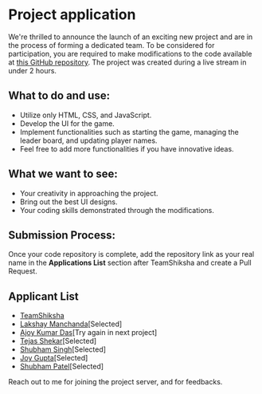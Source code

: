 # Project application

We're thrilled to announce the launch of an exciting new project and are in the process of forming a dedicated team. To be considered for participation, you are required to make modifications to the code available at [this GitHub repository](https://github.com/TeamShiksha/the-vinci-code-game-stream). The project was created during a live stream in under 2 hours.

## What to do and use:

- Utilize only HTML, CSS, and JavaScript.
- Develop the UI for the game.
- Implement functionalities such as starting the game, managing the leader board, and updating player names.
- Feel free to add more functionalities if you have innovative ideas.

## What we want to see:

- Your creativity in approaching the project.
- Bring out the best UI designs.
- Your coding skills demonstrated through the modifications.

## Submission Process:

Once your code repository is complete, add the repository link as your real name in the **Applications List** section after TeamShiksha and create a Pull Request.

## Applicant List

- [TeamShiksha](https://github.com/TeamShiksha/the-vinci-code-game-stream)
- [Lakshay Manchanda](https://github.com/lakshayman/the-vinci-code-game-stream)[Selected]
- [Ajoy Kumar Das](https://github.com/ajoykumardas12/the-vinci-code-game)[Try again in next project]
- [Tejas Shekar](https://github.com/TejasShekar/the-vinci-code-game-stream)[Selected]
- [Shubham Singh](https://github.com/shubhamsigdar1/the-vinci-code-game-stream)[Selected]
- [Joy Gupta](https://github.com/ardourApeX/the-vinci-code-game-stream/tree/develop)[Selected]
- [Shubham Patel](https://github.com/imshubhampatel/the-vinci-code-game-stream/tree/jr-shubham)[Selected]

Reach out to me for joining the project server, and for feedbacks.
